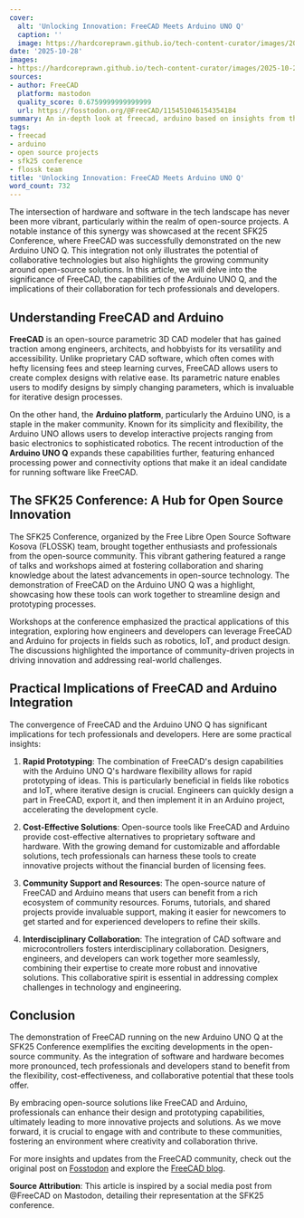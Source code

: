```yaml
---
cover:
  alt: 'Unlocking Innovation: FreeCAD Meets Arduino UNO Q'
  caption: ''
  image: https://hardcoreprawn.github.io/tech-content-curator/images/2025-10-28-unlocking-innovation-freecad-arduino-uno-q-c2de676d2f75.png
date: '2025-10-28'
images:
- https://hardcoreprawn.github.io/tech-content-curator/images/2025-10-28-unlocking-innovation-freecad-arduino-uno-q-c2de676d2f75-icon.png
sources:
- author: FreeCAD
  platform: mastodon
  quality_score: 0.6759999999999999
  url: https://fosstodon.org/@FreeCAD/115451046154354184
summary: An in-depth look at freecad, arduino based on insights from the tech community.
tags:
- freecad
- arduino
- open source projects
- sfk25 conference
- flossk team
title: 'Unlocking Innovation: FreeCAD Meets Arduino UNO Q'
word_count: 732
---
```


The intersection of hardware and software in the tech landscape has never been more vibrant, particularly within the realm of open-source projects. A notable instance of this synergy was showcased at the recent SFK25 Conference, where FreeCAD was successfully demonstrated on the new Arduino UNO Q. This integration not only illustrates the potential of collaborative technologies but also highlights the growing community around open-source solutions. In this article, we will delve into the significance of FreeCAD, the capabilities of the Arduino UNO Q, and the implications of their collaboration for tech professionals and developers.

## Understanding FreeCAD and Arduino

**FreeCAD** is an open-source parametric 3D CAD modeler that has gained traction among engineers, architects, and hobbyists for its versatility and accessibility. Unlike proprietary CAD software, which often comes with hefty licensing fees and steep learning curves, FreeCAD allows users to create complex designs with relative ease. Its parametric nature enables users to modify designs by simply changing parameters, which is invaluable for iterative design processes.

On the other hand, the **Arduino platform**, particularly the Arduino UNO, is a staple in the maker community. Known for its simplicity and flexibility, the Arduino UNO allows users to develop interactive projects ranging from basic electronics to sophisticated robotics. The recent introduction of the **Arduino UNO Q** expands these capabilities further, featuring enhanced processing power and connectivity options that make it an ideal candidate for running software like FreeCAD.

## The SFK25 Conference: A Hub for Open Source Innovation

The SFK25 Conference, organized by the Free Libre Open Source Software Kosova (FLOSSK) team, brought together enthusiasts and professionals from the open-source community. This vibrant gathering featured a range of talks and workshops aimed at fostering collaboration and sharing knowledge about the latest advancements in open-source technology. The demonstration of FreeCAD on the Arduino UNO Q was a highlight, showcasing how these tools can work together to streamline design and prototyping processes.

Workshops at the conference emphasized the practical applications of this integration, exploring how engineers and developers can leverage FreeCAD and Arduino for projects in fields such as robotics, IoT, and product design. The discussions highlighted the importance of community-driven projects in driving innovation and addressing real-world challenges.

## Practical Implications of FreeCAD and Arduino Integration

The convergence of FreeCAD and the Arduino UNO Q has significant implications for tech professionals and developers. Here are some practical insights:

1. **Rapid Prototyping**: The combination of FreeCAD's design capabilities with the Arduino UNO Q's hardware flexibility allows for rapid prototyping of ideas. This is particularly beneficial in fields like robotics and IoT, where iterative design is crucial. Engineers can quickly design a part in FreeCAD, export it, and then implement it in an Arduino project, accelerating the development cycle.

2. **Cost-Effective Solutions**: Open-source tools like FreeCAD and Arduino provide cost-effective alternatives to proprietary software and hardware. With the growing demand for customizable and affordable solutions, tech professionals can harness these tools to create innovative projects without the financial burden of licensing fees.

3. **Community Support and Resources**: The open-source nature of FreeCAD and Arduino means that users can benefit from a rich ecosystem of community resources. Forums, tutorials, and shared projects provide invaluable support, making it easier for newcomers to get started and for experienced developers to refine their skills.

4. **Interdisciplinary Collaboration**: The integration of CAD software and microcontrollers fosters interdisciplinary collaboration. Designers, engineers, and developers can work together more seamlessly, combining their expertise to create more robust and innovative solutions. This collaborative spirit is essential in addressing complex challenges in technology and engineering.

## Conclusion

The demonstration of FreeCAD running on the new Arduino UNO Q at the SFK25 Conference exemplifies the exciting developments in the open-source community. As the integration of software and hardware becomes more pronounced, tech professionals and developers stand to benefit from the flexibility, cost-effectiveness, and collaborative potential that these tools offer.

By embracing open-source solutions like FreeCAD and Arduino, professionals can enhance their design and prototyping capabilities, ultimately leading to more innovative projects and solutions. As we move forward, it is crucial to engage with and contribute to these communities, fostering an environment where creativity and collaboration thrive.

For more insights and updates from the FreeCAD community, check out the original post on [Fosstodon](https://fosstodon.org/@FreeCAD/115451046154354184) and explore the [FreeCAD blog](https://blog.freecad.org/2025/10/28/freecad-running-on-new-arduino-uno-q-at-sfk25/#Announcement).

**Source Attribution**: This article is inspired by a social media post from @FreeCAD on Mastodon, detailing their representation at the SFK25 conference.